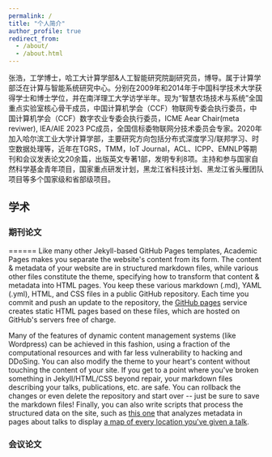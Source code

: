 ```yaml
---
permalink: /
title: "个人简介"
author_profile: true  
redirect_from: 
  - /about/
  - /about.html
---
```


张浩，工学博士，哈工大计算学部&人工智能研究院副研究员，博导。属于计算学部泛在计算与智能系统研究中心。分别在2009年和2014年于中国科学技术大学获得学士和博士学位，并在南洋理工大学访学半年。现为“智慧农场技术与系统”全国重点实验室核心骨干成员，中国计算机学会（CCF）物联网专委会执行委员，中国计算机学会（CCF）数字农业专委会执行委员，ICME Aear Chair(meta reviwer), IEA/AIE 2023 PC成员，全国信标委物联网分技术委员会专家。2020年加入哈尔滨工业大学计算学部，主要研究方向包括分布式深度学习/联邦学习、时空数据处理等，近年在TGRS，TMM，IoT Journal，ACL、ICPP、EMNLP等期刊和会议发表论文20余篇，出版英文专著1部，发明专利8项。主持和参与国家自然科学基金青年项目，国家重点研发计划，黑龙江省科技计划、黑龙江省头雁团队项目等多个国家级和省部级项目。

## 学术
### 期刊论文
======
Like many other Jekyll-based GitHub Pages templates, Academic Pages makes you separate the website's content from its form. The content & metadata of your website are in structured markdown files, while various other files constitute the theme, specifying how to transform that content & metadata into HTML pages. You keep these various markdown (.md), YAML (.yml), HTML, and CSS files in a public GitHub repository. Each time you commit and push an update to the repository, the [GitHub pages](https://pages.github.com/) service creates static HTML pages based on these files, which are hosted on GitHub's servers free of charge.    

Many of the features of dynamic content management systems (like Wordpress) can be achieved in this fashion, using a fraction of the computational resources and with far less vulnerability to hacking and DDoSing. You can also modify the theme to your heart's content without touching the content of your site. If you get to a point where you've broken something in Jekyll/HTML/CSS beyond repair, your markdown files describing your talks, publications, etc. are safe. You can rollback the changes or even delete the repository and start over -- just be sure to save the markdown files! Finally, you can also write scripts that process the structured data on the site, such as [this one](https://github.com/academicpages/academicpages.github.io/blob/master/talkmap.ipynb) that analyzes metadata in pages about talks to display [a map of every location you've given a talk](https://academicpages.github.io/talkmap.html).

### 会议论文
